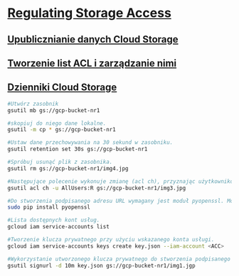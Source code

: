 # [Regulating Storage Access](https://szkolachmury.pl/google-cloud-platform-droga-architekta/tydzien-6-cloud-storage/regulating-storage-access-hands-on/)


## [Upublicznianie danych Cloud Storage](https://cloud.google.com/storage/docs/access-control/making-data-public)

## [Tworzenie list ACL i zarządzanie nimi](https://cloud.google.com/storage/docs/access-control/create-manage-lists)

## [Dzienniki Cloud Storage](https://cloud.google.com/storage/docs/access-logs)

```bash
#Utwórz zasobnik
gsutil mb gs://gcp-bucket-nr1

#skopiuj do niego dane lokalne.
gsutil -m cp * gs://gcp-bucket-nr1

#Ustaw dane przechowywania na 30 sekund w zasobniku.
gsutil retention set 30s gs://gcp-bucket-nr1

#Spróbuj usunąć plik z zasobnika.
gsutil rm gs://gcp-bucket-nr1/img4.jpg

#Następujące polecenie wykonuje zmianę (acl ch), przyznając użytkownikowi AllUsers (-u) uprawnienia do odczytu (R) w pliku img3.jpg.
gsutil acl ch -u AllUsers:R gs://gcp-bucket-nr1/img3.jpg

#Do stworzenia podpisanego adresu URL wymagany jest moduł pyopenssl. Można go zainstalować za pomocą polecenia.
sudo pip install pyopenssl

#Lista dostępnych kont usług.
gcloud iam service-accounts list

#Tworzenie klucza prywatnego przy użyciu wskazanego konta usługi.
gcloud iam service-accounts keys create key.json --iam-account <ACC>

#Wykorzystanie utworzonego klucza prywatnego do stworzenia podpisanego adresu URL, który będzie trwał 10 minut (-d 10m) w pliku img1.jgp.
gsutil signurl -d 10m key.json gs://gcp-bucket-nr1/img1.jgp
```